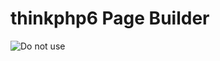 thinkphp6 Page Builder
===
![Do not use](https://img.shields.io/badge/Under%20development-Don't%20use-red)
